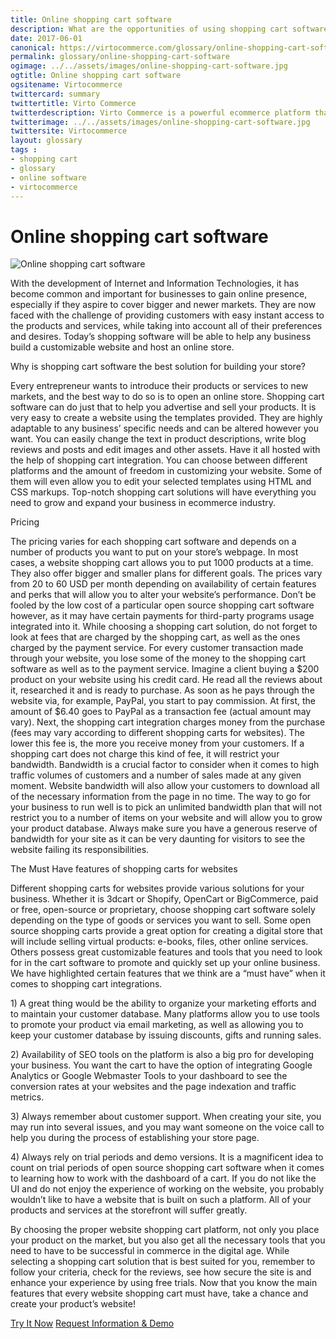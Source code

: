 ```yaml
--- 
title: Online shopping cart software
description: What are the opportunities of using shopping cart software? Learn more in our article.
date: 2017-06-01 
canonical: https://virtocommerce.com/glossary/online-shopping-cart-software
permalink: glossary/online-shopping-cart-software
ogimage: ../../assets/images/online-shopping-cart-software.jpg
ogtitle: Online shopping cart software
ogsitename: Virtocommerce
twittercard: summary
twittertitle: Virto Commerce
twitterdescription: Virto Commerce is a powerful ecommerce platform that includes everything you need to create an online store and sell online. Try it free with Free Community License
twitterimage: ../../assets/images/online-shopping-cart-software.jpg
twittersite: Virtocommerce
layout: glossary
tags : 
- shopping cart
- glossary
- online software
- virtocommerce 
---
```

<div class="business-cnt">
<div class="head __cart">
        <h1 class="title">Online shopping cart software</h1>
</div>
<img alt="Online shopping cart software" src="assets/images/online-shopping-cart-software.jpg" />
<div class="text">
        <p>With the development of Internet and Information Technologies, it has become common and important for businesses to gain online presence, especially if they aspire to cover bigger and newer markets. They are now faced with the challenge of providing customers with easy instant access to the products and services, while taking into account all of their preferences and desires. Today’s shopping software will be able to help any business build a customizable website and host an online store.</p> 
</div>
<div class="section-title">Why is shopping cart software the best solution for building your store?</div>
<div class="text">
<p>Every entrepreneur wants to introduce their products or services to new markets, and the best way to do so is to open an online store. Shopping cart software can do just that to help you advertise and sell your products. It is very easy to create a website using the templates provided. They are highly adaptable to any business’ specific needs and can be altered however you want. You can easily change the text in product descriptions, write blog reviews and posts and edit images and other assets. Have it all hosted with the help of shopping cart integration. You can choose between different platforms and the amount of freedom in customizing your website. Some of them will even allow you to edit your selected templates using HTML and CSS markups. Top-notch shopping cart solutions will have everything you need to grow and expand your business in ecommerce industry.</p>  
</div>
<div class="section-title">Pricing</div>
<div class="text">
<p>The pricing varies for each shopping cart software and depends on a number of products you want to put on your store’s webpage. In most cases, a website shopping cart allows you to put 1000 products at a time. They also offer bigger and smaller plans for different goals. The prices vary from 20 to 60 USD per month depending on availability of certain features and perks that will allow you to alter your website’s performance. Don’t be fooled by the low cost of a particular open source shopping cart software however, as it may have certain payments for third-party programs usage integrated into it. While choosing a shopping cart solution, do not forget to look at fees that are charged by the shopping cart, as well as the ones charged by the payment service. For every customer transaction made through your website, you lose some of the money to the shopping cart software as well as to the payment service. Imagine a client buying a $200 product on your website using his credit card. He read all the reviews about it, researched it and is ready to purchase. As soon as he pays through the website via, for example, PayPal, you start to pay commission. At first, the amount of $6.40 goes to PayPal as a transaction fee (actual amount may vary). Next, the shopping cart integration charges money from the purchase (fees may vary according to different shopping carts for websites). The lower this fee is, the more you receive money from your customers. If a shopping cart does not charge this kind of fee, it will restrict your bandwidth. Bandwidth is a crucial factor to consider when it comes to high traffic volumes of customers and a number of sales made at any given moment. Website bandwidth will also allow your customers to download all of the necessary information from the page in no time. The way to go for your business to run well is to pick an unlimited bandwidth plan that will not restrict you to a number of items on your website and will allow you to grow your product database. Always make sure you have a generous reserve of bandwidth for your site as it can be very daunting for visitors to see the website failing its responsibilities.</p>
</div>
<div class="section-title">The Must Have features of shopping carts for websites</div>
<div class="text">
<p>Different shopping carts for websites provide various solutions for your business. Whether it is 3dcart or Shopify, OpenCart or BigCommerce, paid or free, open-source or proprietary, choose shopping cart software solely depending on the type of goods or services you want to sell. Some open source shopping carts provide a great option for creating a digital store that will include selling virtual products: e-books, files, other online services. Others possess great customizable features and tools that you need to look for in the cart software to promote and quickly set up your online business. We have highlighted certain features that we think are a “must have” when it comes to shopping cart integrations.</p>
<div class="text">
<p>1)    A great thing would be the ability to organize your marketing efforts and to maintain your customer database. Many platforms allow you to use tools to promote your product via email marketing, as well as allowing you to keep your customer database by issuing discounts, gifts and running sales.</p>
<p class="text">
<p>2)    Availability of SEO tools on the platform is also a big pro for developing your business. You want the cart to have the option of integrating Google Analytics or Google Webmaster Tools to your dashboard to see the conversion rates at your websites and the page indexation and traffic metrics.</p>
<p class="text">
<p>3)    Always remember about customer support. When creating your site, you may run into several issues, and you may want someone on the voice call to help you during the process of establishing your store page.</p>
<p class="text">
<p>4)    Always rely on trial periods and demo versions. It is a magnificent idea to count on trial periods of open source shopping cart software when it comes to learning how to work with the dashboard of a cart. If you do not like the UI and do not enjoy the experience of working on the website, you probably wouldn’t like to have a website that is built on such a platform. All of your products and services at the storefront will suffer greatly.</p>
<p class="text">
<p>By choosing the proper website shopping cart platform, not only you place your product on the market, but you also get all the necessary tools that you need to have to be successful in commerce in the digital age. While selecting a shopping cart solution that is best suited for you, remember to follow your criteria, check for the reviews, see how secure the site is and enhance your experience by using free trials. Now that you know the main features that every website shopping cart must have, take a chance and create your product’s website!</p>
<div class="buttons">
                <a class="button fill" href="/try-now">Try It Now</a>
                <a class="button fill" href="/contact-us">Request Information & Demo</a>
        </div>
</div>